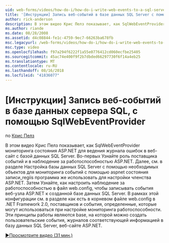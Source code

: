 ```yaml
---
uid: web-forms/videos/how-do-i/how-do-i-write-web-events-to-a-sql-server-database-using-the-sqlwebeventprovider
title: '[Инструкции] Запись веб-событий в базе данных SQL Server с помощью SqlWebEventProvider | Документация Майкрософт'
author: rick-anderson
description: В этом видео Крис Пелз показывает, как SqlWebEventProvider мониторинга состояния ASP.NET для ведения журнала ошибок в веб-сайт с базой данных SQL Server. Во-первых, очистить...
ms.author: riande
ms.date: 08/28/2008
ms.assetid: d4c08844-fe1c-4759-9ec7-66263ba678fb
msc.legacyurl: /web-forms/videos/how-do-i/how-do-i-write-web-events-to-a-sql-server-database-using-the-sqlwebeventprovider
msc.type: video
ms.openlocfilehash: f97a294f6222f1a55e0776412cd060ecfbe25405
ms.sourcegitcommit: 45ac74e400f9f2b7dbded66297730f6f14a4eb25
ms.translationtype: MT
ms.contentlocale: ru-RU
ms.lasthandoff: 08/16/2018
ms.locfileid: "41836077"
---
```

<a name="how-do-i-write-web-events-to-a-sql-server-database-using-the-sqlwebeventprovider"></a>[Инструкции] Запись веб-событий в базе данных сервера SQL, с помощью SqlWebEventProvider
====================
по [Крис Пелз](https://twitter.com/chrispels)

В этом видео Крис Пелз показывает, как SqlWebEventProvider мониторинга состояния ASP.NET для ведения журнала ошибок в веб-сайт с базой данных SQL Server. Во-первых Узнайте роль поставщика событий и в наблюдение за работоспособностью ASP.NET. Далее, см. в разделе Настройка базы данных SQL Server с помощью необходимых объектов для мониторинга событий с помощью aspnet состояния записи\_regiis программа же использовать для настройки членства ASP.NET. Затем Узнайте, как настроить наблюдение за работоспособностью в файл web.config, чтобы записывать события веб-узла ASP.NET к созданной базе данных SQL Server. В рамках этой конфигурации см. в разделе как есть в корневом файле web.config в .NET Framework 2.0, поставщиков и события, определенные, которые могут использоваться при настройке мониторинга работоспособности. Эти принципы работы являются base, на которой можно создать пользовательские события, журналов соответствующей информацией в базу данных SQL Server, веб-сайте ASP.NET.

[&#9654;Просмотрите видео (31 мин.)](https://channel9.msdn.com/Blogs/ASP-NET-Site-Videos/how-do-i-write-web-events-to-a-sql-server-database-using-the-sqlwebeventprovider)
